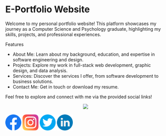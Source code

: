
# E-Portfolio Website
Welcome to my personal portfolio website! This platform showcases my journey as a Computer Science and Psychology graduate, highlighting my skills, projects, and professional experiences.

Features
- About Me: Learn about my background, education, and expertise in software engineering and design.
- Projects: Explore my work in full-stack web development, graphic design, and data analysis.
- Services: Discover the services I offer, from software development to business solutions.
- Contact Me: Get in touch or download my resume.
  
Feel free to explore and connect with me via the provided social links!


<p align="center"> 
  <img src="/images/4.gif" width="300">
</p>

<a href="https://www.facebook.com/XxAni10NxX/"><img src="images/facebook.png" alt="Facebook" width="50px"></a>
<a href="https://www.instagram.com/incarcerated_abyss/"><img src="images/instagram.png" alt="Instagram" width="50px"></a>
<a href="https://x.com/incarcerated_ab"><img src="images/twitter.png" alt="X (formerly Twitter)" width="50px"></a>
<a href="https://www.linkedin.com/in/akshat-newal-700021268/"><img src="images/linkedin.png" alt="LinkedIn" width="50px"></a>

